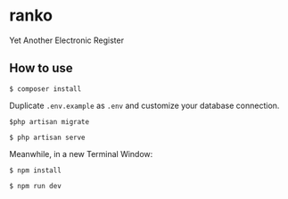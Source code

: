 # ranko
Yet Another Electronic Register

## How to use
```
$ composer install
```
Duplicate `.env.example` as `.env` and customize your database connection.

```
$php artisan migrate
```
```
$ php artisan serve
```

Meanwhile, in a new Terminal Window:
```
$ npm install
```
```
$ npm run dev
```